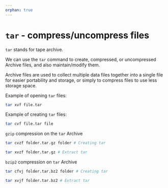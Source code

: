 ```yaml
---
orphan: true
---
```


# `tar` - compress/uncompress files

`tar` stands for tape archive.

We can use the `tar` command to create, compressed, or uncompressed Archive files, and also maintain/modify them.

Archive files are used to collect multiple data files together into a single file for easier portability and storage, or simply to compress files to use less storage space. 

Example of opening `tar` files:

```bash
tar xvf file.tar
```

Example of creating `tar` files:

```bash
tar cvf file.tar file
```

`gzip` compression on the `tar` Archive

```bash
tar cvzf folder.tar.gz folder # Creating tar

tar xvzf folder.tar.gz # Extract tar 
```

`bzip2` compression on `tar` Archive

```bash
tar cfvj folder.tar.bz2 folder # Creating tar

tar xvjf folder.tar.bz2 # Extract tar
```
